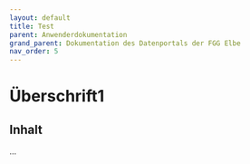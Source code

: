 ```yaml
---
layout: default
title: Test
parent: Anwenderdokumentation
grand_parent: Dokumentation des Datenportals der FGG Elbe
nav_order: 5
---
```


# Überschrift1

## Inhalt
...
